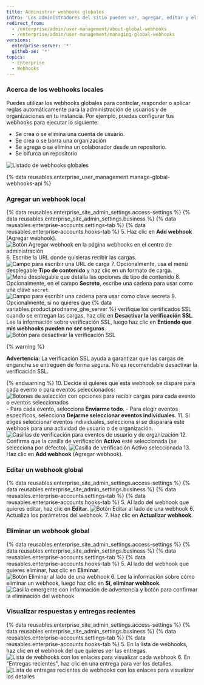 ```yaml
---
title: Administrar webhooks globales
intro: 'Los administradores del sitio pueden ver, agregar, editar y eliminar webhooks globales para realizar un seguimiento de los eventos en el nivel de instancia.'
redirect_from:
  - /enterprise/admin/user-management/about-global-webhooks
  - /enterprise/admin/user-management/managing-global-webhooks
versions:
  enterprise-server: '*'
  github-ae: '*'
topics:
  - Enterprise
  - Webhooks
---
```


### Acerca de los webhooks locales

Puedes utilizar los webhooks globales para controlar, responder o aplicar reglas automáticamente para la administración de usuarios y de organizaciones en tu instancia. Por ejemplo, puedes configurar tus webhooks para ejecutar lo siguiente:
- Se crea o se elimina una cuenta de usuario.
- Se crea o se borra una organización
- Se agrega o se elimina un colaborador desde un repositorio.
- Se bifurca un repositorio

![Listado de webhooks globales](/assets/images/enterprise/site-admin-settings/list-of-global-webhooks.png)

{% data reusables.enterprise_user_management.manage-global-webhooks-api %}


### Agregar un webhook local

{% data reusables.enterprise_site_admin_settings.access-settings %}
{% data reusables.enterprise_site_admin_settings.business %}
{% data reusables.enterprise-accounts.settings-tab %}
{% data reusables.enterprise-accounts.hooks-tab %}
5. Haz clic en **Add webhook** (Agregar webhook). ![Botón Agregar webhook en la página webhooks en el centro de administración](/assets/images/enterprise/site-admin-settings/add-global-webhook-button.png)
6. Escribe la URL donde quisieras recibir las cargas. ![Campo para escribir una URL de carga](/assets/images/enterprise/site-admin-settings/add-global-webhook-payload-url.png)
7. Opcionalmente, usa el menú desplegable **Tipo de contenido** y haz clic en un formato de carga. ![Menú desplegable que detalla las opciones de tipo de contenido](/assets/images/enterprise/site-admin-settings/add-global-webhook-content-type-dropdown.png)
8. Opcionalmente, en el campo **Secreto**, escribe una cadena para usar como una clave `secret`. ![Campo para escribir una cadena para usar como clave secreta](/assets/images/enterprise/site-admin-settings/add-global-webhook-secret.png)
9. Opcionalmente, si no quieres que {% data variables.product.prodname_ghe_server %} verifique los certificados SSL cuando se entregan las cargas, haz clic en **Desactivar la verificación SSL**. Lee la información sobre verificación SSL, luego haz clic en **Entiendo que mis webhooks pueden no ser seguros**. ![Botón para desactivar la verificación SSL](/assets/images/enterprise/site-admin-settings/add-global-webhook-disable-ssl-button.png)

  {% warning %}

  **Advertencia:** La verificación SSL ayuda a garantizar que las cargas de enganche se entreguen de forma segura. No es recomendable desactivar la verificación SSL.

  {% endwarning %}
10. Decide si quieres que esta webhook se dispare para cada evento o para eventos seleccionados: ![Botones de selección con opciones para recibir cargas para cada evento o eventos seleccionados](/assets/images/enterprise/site-admin-settings/add-global-webhook-select-events.png)
    - Para cada evento, selecciona **Enviarme todo**.
    - Para elegir eventos específicos, selecciona **Dejarme seleccionar eventos individuales**.
11. Si eliges seleccionar eventos individuales, selecciona si se disparará este webhook para una actividad de usuario o de organización. ![Casillas de verificación para eventos de usuario y de organización](/assets/images/enterprise/site-admin-settings/add-global-webhook-select-individual-events.png)
12. Confirma que la casilla de verificación **Activo** esté seleccionada (se selecciona por defecto). ![Casilla de verificación Activo seleccionada](/assets/images/enterprise/site-admin-settings/add-global-webhook-active-checkbox.png)
13. Haz clic en **Add webhook** (Agregar webhook).

### Editar un webhook global

{% data reusables.enterprise_site_admin_settings.access-settings %}
{% data reusables.enterprise_site_admin_settings.business %}
{% data reusables.enterprise-accounts.settings-tab %}
{% data reusables.enterprise-accounts.hooks-tab %}
5. Al lado del webhook que quieres editar, haz clic en **Editar**. ![Botón Editar al lado de una webhook](/assets/images/enterprise/site-admin-settings/edit-global-webhook-button.png)
6. Actualiza los parámetros del webhook.
7. Haz clic en **Actualizar webhook**.

### Eliminar un webhook global

{% data reusables.enterprise_site_admin_settings.access-settings %}
{% data reusables.enterprise_site_admin_settings.business %}
{% data reusables.enterprise-accounts.settings-tab %}
{% data reusables.enterprise-accounts.hooks-tab %}
5. Al lado del webhook que quieres eliminar, haz clic en **Eliminar**. ![Botón Eliminar al lado de una webhook](/assets/images/enterprise/site-admin-settings/delete-global-webhook-button.png)
6. Lee la información sobre cómo eliminar un webhook, luego haz clic en **Sí, eliminar webhook**. ![Casilla emergente con información de advertencia y botón para confirmar la eliminación del webhook](/assets/images/enterprise/site-admin-settings/confirm-delete-global-webhook.png)

### Visualizar respuestas y entregas recientes

{% data reusables.enterprise_site_admin_settings.access-settings %}
{% data reusables.enterprise_site_admin_settings.business %}
{% data reusables.enterprise-accounts.settings-tab %}
{% data reusables.enterprise-accounts.hooks-tab %}
5. En la lista de webhooks, haz clic en el webhook del que quieres ver las entregas. ![Lista de webhooks con los enlaces para visualizar cada webhook](/assets/images/enterprise/site-admin-settings/click-global-webhook.png)
6. En "Entregas recientes", haz clic en una entrega para ver los detalles. ![Lista de entregas recientes de webhooks con los enlaces para visualizar los detalles](/assets/images/enterprise/site-admin-settings/global-webhooks-recent-deliveries.png)
